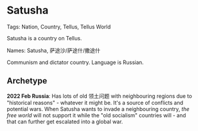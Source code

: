 # Satusha

Tags: Nation, Country, Tellus, Tellus World

Satusha is a country on Tellus.

Names: Satusha, 萨途沙/萨途什/撒途什

Communism and dictator country. Language is Russian.

## Archetype

**2022 Feb Russia**: Has lots of old 领土问题 with neighbouring regions due to "historical reasons" - whatever it might be. It's a source of conflicts and potential wars. When Satusha wants to invade a neighbouring country, *the free world* will not support it while the "old socialism" countries will - and that can further get escalated into a global war.